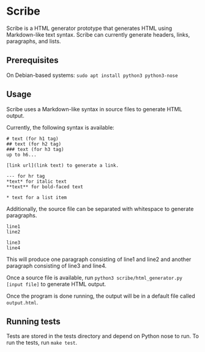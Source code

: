 # Scribe

Scribe is a HTML generator prototype that generates HTML using Markdown-like
text syntax. Scribe can currently generate headers, links, paragraphs, and
lists.

## Prerequisites

On Debian-based systems:
`sudo apt install python3 python3-nose`

## Usage

Scribe uses a Markdown-like syntax in source files to generate HTML output.

Currently, the following syntax is available:

```
# text (for h1 tag)
## text (for h2 tag)
### text (for h3 tag)
up to h6...

[link url](link text) to generate a link.

--- for hr tag
*text* for italic text
**text** for bold-faced text

* text for a list item
```

Additionally, the source file can be separated with whitespace to generate
paragraphs.

```
line1
line2

line3
line4
```

This will produce one paragraph consisting of line1 and line2 and another
paragraph consisting of line3 and line4.

Once a source file is available, run `python3 scribe/html_generator.py [input file]`
to generate HTML output.

Once the program is done running, the output will be in a default file
called `output.html`.

## Running tests

Tests are stored in the tests directory and depend on Python nose to run.
To run the tests, run `make test`.
